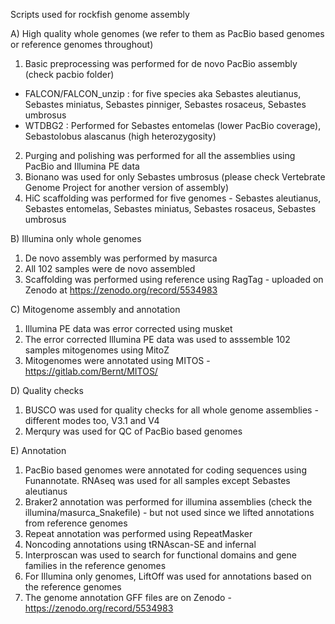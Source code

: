 Scripts used for rockfish genome assembly

A) High quality whole genomes (we refer to them as PacBio based genomes or reference genomes throughout)
1) Basic preprocessing was performed for de novo PacBio assembly (check pacbio folder)
 - FALCON/FALCON_unzip : for five species aka Sebastes aleutianus, Sebastes miniatus, Sebastes pinniger, Sebastes rosaceus, Sebastes umbrosus
 - WTDBG2 : Performed for Sebastes entomelas (lower PacBio coverage), Sebastolobus alascanus (high heterozygosity)
2) Purging and polishing was performed for all the assemblies using PacBio and Illumina PE data
3) Bionano was used for only Sebastes umbrosus (please check Vertebrate Genome Project for another version of assembly)
4) HiC scaffolding was performed for five genomes - Sebastes aleutianus, Sebastes entomelas, Sebastes miniatus, Sebastes rosaceus, Sebastes umbrosus

B) Illumina only whole genomes
1) De novo assembly was performed by masurca
2) All 102 samples were de novo assembled
3) Scaffolding was performed using reference using RagTag - uploaded on Zenodo at https://zenodo.org/record/5534983

C) Mitogenome assembly and annotation
1) Illumina PE data was error corrected using musket
2) The error corrected Illumina PE data was used to asssemble 102 samples mitogenomes using MitoZ
3) Mitogenomes were annotated using MITOS - https://gitlab.com/Bernt/MITOS/

D) Quality checks
1) BUSCO was used for quality checks for all whole genome assemblies - different modes too, V3.1 and V4
2) Merqury was used for QC of PacBio based genomes

E) Annotation
1) PacBio based genomes were annotated for coding sequences using Funannotate. RNAseq was used for all samples except Sebastes aleutianus 
2) Braker2 annotation was performed for illumina assemblies (check the illumina/masurca_Snakefile) - but not used since we lifted annotations from reference genomes
3) Repeat annotation was performed using RepeatMasker
4) Noncoding annotations using tRNAscan-SE and infernal
5) Interproscan was used to search for functional domains and gene families in the reference genomes
6) For Illumina only genomes, LiftOff was used for annotations based on the reference genomes
7) The genome annotation GFF files are on Zenodo - https://zenodo.org/record/5534983
